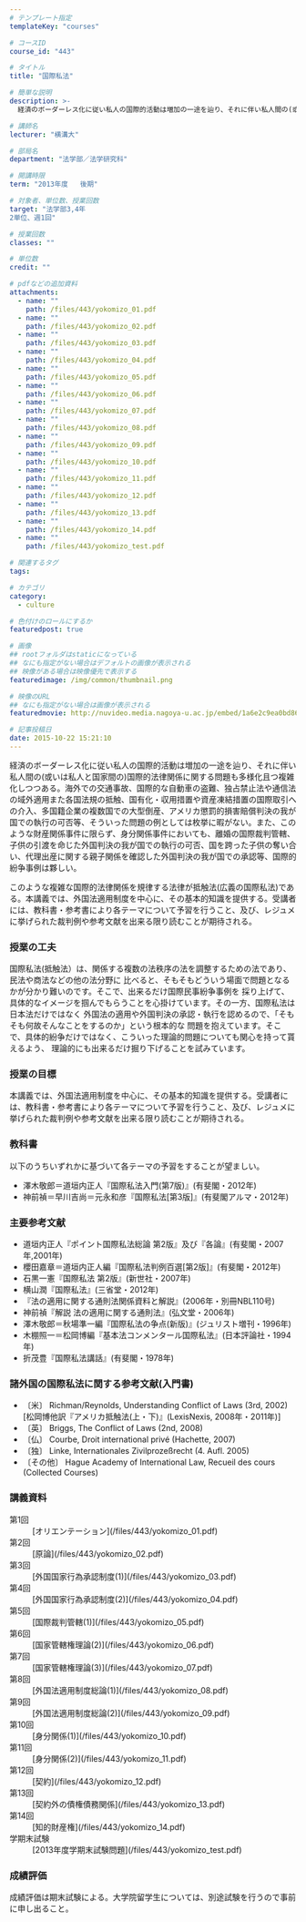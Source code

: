 ```yaml
---
# テンプレート指定
templateKey: "courses"

# コースID
course_id: "443"

# タイトル
title: "国際私法"

# 簡単な説明
description: >-
  経済のボーダーレス化に従い私人の国際的活動は増加の一途を辿り、それに伴い私人間の(或いは私人と国家間の)国際的法律関係に関する問題も多様化且つ複雑化しつつある。海外での交通事故、国際的な自動車の盗難、...

# 講師名
lecturer: "横溝大"

# 部局名
department: "法学部／法学研究科"

# 開講時限
term: "2013年度	後期"

# 対象者、単位数、授業回数
target: "法学部3,4年
2単位、週1回"

# 授業回数
classes: ""

# 単位数
credit: ""

# pdfなどの追加資料
attachments: 
  - name: "" 
    path: /files/443/yokomizo_01.pdf
  - name: "" 
    path: /files/443/yokomizo_02.pdf
  - name: "" 
    path: /files/443/yokomizo_03.pdf
  - name: "" 
    path: /files/443/yokomizo_04.pdf
  - name: "" 
    path: /files/443/yokomizo_05.pdf
  - name: "" 
    path: /files/443/yokomizo_06.pdf
  - name: "" 
    path: /files/443/yokomizo_07.pdf
  - name: "" 
    path: /files/443/yokomizo_08.pdf
  - name: "" 
    path: /files/443/yokomizo_09.pdf
  - name: "" 
    path: /files/443/yokomizo_10.pdf
  - name: "" 
    path: /files/443/yokomizo_11.pdf
  - name: "" 
    path: /files/443/yokomizo_12.pdf
  - name: "" 
    path: /files/443/yokomizo_13.pdf
  - name: "" 
    path: /files/443/yokomizo_14.pdf
  - name: "" 
    path: /files/443/yokomizo_test.pdf

# 関連するタグ
tags:

# カテゴリ
category:
  - culture

# 色付けのロールにするか
featuredpost: true

# 画像
## rootフォルダはstaticになっている
## なにも指定がない場合はデフォルトの画像が表示される
## 映像がある場合は映像優先で表示する
featuredimage: /img/common/thumbnail.png

# 映像のURL
## なにも指定がない場合は画像が表示される
featuredmovie: http://nuvideo.media.nagoya-u.ac.jp/embed/1a6e2c9ea0bd866c6a176f4716e424c5a319dc35

# 記事投稿日
date: 2015-10-22 15:21:10
---
```


経済のボーダーレス化に従い私人の国際的活動は増加の一途を辿り、それに伴い私人間の(或いは私人と国家間の)国際的法律関係に関する問題も多様化且つ複雑化しつつある。海外での交通事故、国際的な自動車の盗難、独占禁止法や通信法の域外適用また各国法規の抵触、国有化・収用措置や資産凍結措置の国際取引への介入、多国籍企業の複数国での大型倒産、アメリカ懲罰的損害賠償判決の我が国での執行の可否等、そういった問題の例としては枚挙に暇がない。また、このような財産関係事件に限らず、身分関係事件においても、離婚の国際裁判管轄、子供の引渡を命じた外国判決の我が国での執行の可否、国を跨った子供の奪い合い、代理出産に関する親子関係を確認した外国判決の我が国での承認等、国際的紛争事例は夥しい。

このような複雑な国際的法律関係を規律する法律が抵触法(広義の国際私法)である。本講義では、外国法適用制度を中心に、その基本的知識を提供する。受講者には、教科書・参考書により各テーマについて予習を行うこと、及び、レジュメに挙げられた裁判例や参考文献を出来る限り読むことが期待される。

### 授業の工夫

国際私法(抵触法）は、関係する複数の法秩序の法を調整するための法であり、民法や商法などの他の法分野に 比べると、そもそもどういう場面で問題となるかが分かり難いのです。そこで、出来るだけ国際民事紛争事例を 採り上げて、具体的なイメージを掴んでもらうことを心掛けています。その一方、国際私法は日本法だけではなく 外国法の適用や外国判決の承認・執行を認めるので、「そもそも何故そんなことをするのか」という根本的な 問題を抱えています。そこで、具体的紛争だけではなく、こういった理論的問題についても関心を持って貰えるよう、 理論的にも出来るだけ掘り下げることを試みています。



### 授業の目標

本講義では、外国法適用制度を中心に、その基本的知識を提供する。受講者には、教科書・参考書により各テーマについて予習を行うこと、及び、レジュメに挙げられた裁判例や参考文献を出来る限り読むことが期待される。

### 教科書

以下のうちいずれかに基づいて各テーマの予習をすることが望ましい。

* 澤木敬郎＝道垣内正人『国際私法入門(第7版)』(有斐閣・2012年)
* 神前禎＝早川吉尚＝元永和彦『国際私法[第3版]』(有斐閣アルマ・2012年)

### 主要参考文献

* 道垣内正人『ポイント国際私法総論 第2版』及び『各論』(有斐閣・2007年,2001年)
* 櫻田嘉章＝道垣内正人編『国際私法判例百選[第2版]』(有斐閣・2012年)
* 石黒一憲『国際私法 第2版』(新世社・2007年)
* 横山潤『国際私法』(三省堂・2012年)
* 『法の適用に関する通則法関係資料と解説』(2006年・別冊NBL110号)
* 神前禎『解説 法の適用に関する通則法』(弘文堂・2006年)
* 澤木敬郎＝秋場準一編『国際私法の争点(新版)』(ジュリスト増刊・1996年)
* 木棚照一＝松岡博編『基本法コンメンタール国際私法』(日本評論社・1994年)
* 折茂豊『国際私法講話』(有斐閣・1978年)

### 諸外国の国際私法に関する参考文献(入門書)

* 〔米〕 Richman/Reynolds, Understanding Conflict of Laws (3rd, 2002)[松岡博他訳『アメリカ抵触法(上・下)』(LexisNexis, 2008年・2011年)]
* 〔英〕 Briggs, The Conflict of Laws (2nd, 2008)
* 〔仏〕 Courbe, Droit international privé (Hachette, 2007)
* 〔独〕 Linke, Internationales Zivilprozeßrecht (4. Aufl. 2005)
* 〔その他〕 Hague Academy of International Law, Recueil des cours (Collected Courses)



### 講義資料

<dl>
<dt>
第1回
</dt>

<dd>
[オリエンテーション](/files/443/yokomizo_01.pdf) 
</dd>

<dt>
第2回
</dt>

<dd>
[原論](/files/443/yokomizo_02.pdf) 
</dd>

<dt>
第3回
</dt>

<dd>
[外国国家行為承認制度(1)](/files/443/yokomizo_03.pdf) 
</dd>

<dt>
第4回
</dt>

<dd>
[外国国家行為承認制度(2)](/files/443/yokomizo_04.pdf) 
</dd>

<dt>
第5回
</dt>

<dd>
[国際裁判管轄(1)](/files/443/yokomizo_05.pdf) 
</dd>

<dt>
第6回
</dt>

<dd>
[国家管轄権理論(2)](/files/443/yokomizo_06.pdf) 
</dd>

<dt>
第7回
</dt>

<dd>
[国家管轄権理論(3)](/files/443/yokomizo_07.pdf) 
</dd>

<dt>
第8回
</dt>

<dd>
[外国法適用制度総論(1)](/files/443/yokomizo_08.pdf) 
</dd>

<dt>
第9回
</dt>

<dd>
[外国法適用制度総論(2)](/files/443/yokomizo_09.pdf) 
</dd>

<dt>
第10回
</dt>

<dd>
[身分関係(1)](/files/443/yokomizo_10.pdf) 
</dd>

<dt>
第11回
</dt>

<dd>
[身分関係(2)](/files/443/yokomizo_11.pdf) 
</dd>

<dt>
第12回
</dt>

<dd>
[契約](/files/443/yokomizo_12.pdf) 
</dd>

<dt>
第13回
</dt>

<dd>
[契約外の債権債務関係](/files/443/yokomizo_13.pdf) 
</dd>

<dt>
第14回
</dt>

<dd>
[知的財産権](/files/443/yokomizo_14.pdf) 
</dd>

<dt>
学期末試験
</dt>

<dd>
[2013年度学期末試験問題](/files/443/yokomizo_test.pdf) 
</dd>
</dl>



### 成績評価

成績評価は期末試験による。大学院留学生については、別途試験を行うので事前に申し出ること。

